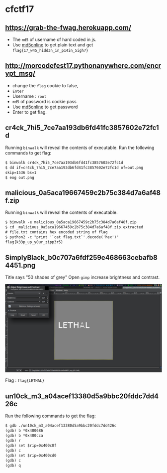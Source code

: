 # cfctf17

## https://grab-the-fwag.herokuapp.com/

* The `md5` of username of hard coded in js. 
* Use [md5online](http://www.md5online.org/md5-decrypt.html) to get plain text and get `flag{17_w45_hidd3n_in_p14in_5igh7}`

## http://morcodefest17.pythonanywhere.com/encrypt_msg/

* change the `flag` cookie to false, 
* `Enter`
* Username : `root`
* `md5` of password is cookie pass
* Use [md5online](http://www.md5online.org/md5-decrypt.html) to get password
* Enter to get flag.

## cr4ck_7hi5_7ce7aa193db6fd41fc3857602e72fc1d

Running `binwalk` will reveal the contents of executable. Run the following commands to get flag:

    $ binwalk cr4ck_7hi5_7ce7aa193db6fd41fc3857602e72fc1d
    $ dd if=cr4ck_7hi5_7ce7aa193db6fd41fc3857602e72fc1d of=out.png skip=1536 bs=1
    $ eog out.png

## malicious_0a5aca19667459c2b75c384d7a6af48f.zip

Running `binwalk` will reveal the contents of executable. 

    $ binwalk -e malicious_0a5aca19667459c2b75c384d7a6af48f.zip
    $ cd _malicious_0a5aca19667459c2b75c384d7a6af48f.zip.extracted
    # file.txt contains hex encoded string of flag
    $ python2 -c "print '`cat flag.txt`'.decode('hex')"
    flag{k33p_up_y0ur_zipp3r5}

## SimplyBlack_b0c707a6fdf259e468663cebafb84451.png

Title says "50 shades of grey"
Open `gimp` increase brightness and contrast.

![gimp](/imgs/lethal.png)

Flag : `flag{LETHAL}`

## un10ck_m3_a04acef13380d5a9bbc20fddc7dd426c

Run the following commands to get the flag:

    $ gdb ./un10ck_m3_a04acef13380d5a9bbc20fddc7dd426c
    (gdb) b *0x400686
    (gdb) b *0x400cca
    (gdb) r
    (gdb) set $rip=0x400c8f
    (gdb) c
    (gdb) set $rip=0x400cd0
    (gdb) c
    (gdb) q
